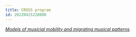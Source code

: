 ```yaml
---
title: CROSS program
id: 20220415228800
---
```


[*Models of musicial mobility and migrating musical patterns*](https://dhcenter-unil-epfl.com/en/project/models-of-musician-mobility-and-migrating-musical-patterns/).
